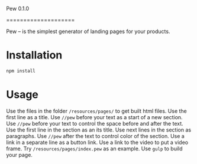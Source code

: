 Pew 0.1.0

====================

Pew – is the simplest generator of landing pages for your products.

# Installation

```sh
npm install
```

# Usage

Use the files in the folder `/resources/pages/` to get built html files.
Use the first line as a title.
Use `//pew` before your text as a start of a new section. Use `//pew` before your text to control the space before and after the text.
Use the first line in the section as an its title.
Use next lines in the section as paragraphs.
Use `//pew` after the text to control color of the section.
Use a link in a separate line as a button link.
Use a link to the video to put a video frame.
Try `/resources/pages/index.pew` as an example.
Use `gulp` to build your page.